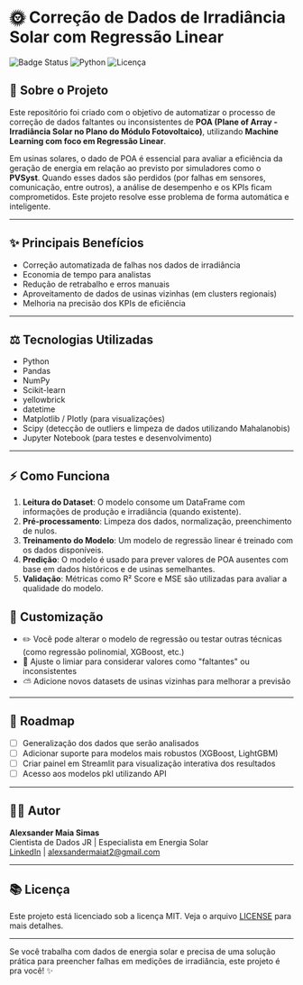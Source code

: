 # 🌞 Correção de Dados de Irradiância Solar com Regressão Linear

![Badge Status](https://img.shields.io/badge/status-em%20desenvolvimento-yellow)
![Python](https://img.shields.io/badge/Python-3.10-blue)
![Licença](https://img.shields.io/badge/licença-MIT-green)

## 📄 Sobre o Projeto

Este repositório foi criado com o objetivo de automatizar o processo de correção de dados faltantes ou inconsistentes de **POA (Plane of Array - Irradiância Solar no Plano do Módulo Fotovoltaico)**, utilizando **Machine Learning com foco em Regressão Linear**.

Em usinas solares, o dado de POA é essencial para avaliar a eficiência da geração de energia em relação ao previsto por simuladores como o **PVSyst**. Quando esses dados são perdidos (por falhas em sensores, comunicação, entre outros), a análise de desempenho e os KPIs ficam comprometidos. Este projeto resolve esse problema de forma automática e inteligente.

---

## ✨ Principais Benefícios

- Correção automatizada de falhas nos dados de irradiância
- Economia de tempo para analistas
- Redução de retrabalho e erros manuais
- Aproveitamento de dados de usinas vizinhas (em clusters regionais)
- Melhoria na precisão dos KPIs de eficiência

---

## ⚖️ Tecnologias Utilizadas

- Python 
- Pandas
- NumPy
- Scikit-learn
- yellowbrick
- datetime
- Matplotlib / Plotly (para visualizações)
- Scipy (detecção de outliers e limpeza de dados utilizando Mahalanobis)
- Jupyter Notebook (para testes e desenvolvimento)

---

## ⚡ Como Funciona

1. **Leitura do Dataset**: O modelo consome um DataFrame com informações de produção e irradiância (quando existente).
2. **Pré-processamento**: Limpeza dos dados, normalização, preenchimento de nulos.
3. **Treinamento do Modelo**: Um modelo de regressão linear é treinado com os dados disponíveis.
4. **Predição**: O modelo é usado para prever valores de POA ausentes com base em dados históricos e de usinas semelhantes.
5. **Validação**: Métricas como R² Score e MSE são utilizadas para avaliar a qualidade do modelo.

## 🔧 Customização

- ✏️ Você pode alterar o modelo de regressão ou testar outras técnicas (como regressão polinomial, XGBoost, etc.)
- 🔮 Ajuste o limiar para considerar valores como "faltantes" ou inconsistentes
- ⛅️ Adicione novos datasets de usinas vizinhas para melhorar a previsão

---

## 🚀 Roadmap

- [ ] Generalização dos dados que serão analisados
- [ ] Adicionar suporte para modelos mais robustos (XGBoost, LightGBM)
- [ ] Criar painel em Streamlit para visualização interativa dos resultados
- [ ] Acesso aos modelos pkl utilizando API

---

## 👨‍💼 Autor

**Alexsander Maia Simas**\
Cientista de Dados JR | Especialista em Energia Solar\
[LinkedIn](https://www.linkedin.com/in/alexsander-maia-simas-371222112/) | [alexsandermaiat2@gmail.com](mailto\:alexsandermaiat2@gmail.com)

---

## 📚 Licença

Este projeto está licenciado sob a licença MIT. Veja o arquivo [LICENSE](./LICENSE) para mais detalhes.

---

Se você trabalha com dados de energia solar e precisa de uma solução prática para preencher falhas em medições de irradiância, este projeto é pra você! ✨

